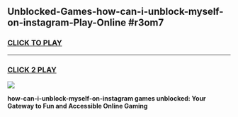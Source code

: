 
## Unblocked-Games-how-can-i-unblock-myself-on-instagram-Play-Online #r3om7
<h3>
<a href="https://news.freeplayer.one?title=how-can-i-unblock-myself-on-instagram&ref=3">CLICK TO PLAY</a></h3>
<hr>

<h3>
<a href="https://news.freeplayer.one?title=how-can-i-unblock-myself-on-instagram&ref=3">CLICK 2 PLAY</a>
  
</h3>

<a href="https://news.freeplayer.one?title=how-can-i-unblock-myself-on-instagram&ref=3"><img src="https://clearcache.store/games.png"></a>


**how-can-i-unblock-myself-on-instagram games unblocked: Your Gateway to Fun and Accessible Online Gaming**

